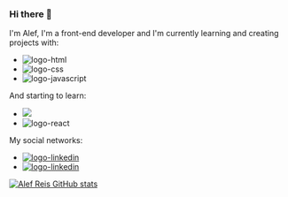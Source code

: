 ### Hi there 👋

I'm Alef, I'm a front-end developer and I'm currently learning and creating projects with:
- <img src="https://img.shields.io/badge/HTML5-E34F26?style=for-the-badge&logo=html5&logoColor=white" alt="logo-html"/>
- <img src="https://img.shields.io/badge/CSS3-1572B6?style=for-the-badge&logo=css3&logoColor=white" alt="logo-css"/>
- <img src="https://img.shields.io/badge/JavaScript-323330?style=for-the-badge&logo=javascript&logoColor=F7DF1E" alt="logo-javascript"/> 
And starting to learn:
- <img src="https://img.shields.io/badge/Node.js-43853D?style=for-the-badge&logo=node.js&logoColor=white"/>
- <img src="https://img.shields.io/badge/React-20232A?style=for-the-badge&logo=react&logoColor=61DAFB" alt="logo-react"/>
My social networks:
- <a href="https://www.linkedin.com/in/alef-reis-98b4b91a2/"><img src="https://img.shields.io/badge/LinkedIn-0077B5?style=for-the-badge&logo=linkedin&logoColor=white" alt="logo-linkedin"/></a>
- <a href="https://www.instagram.com/alef.reis/"><img src="https://img.shields.io/badge/Instagram-E4405F?style=for-the-badge&logo=instagram&logoColor=white" alt="logo-linkedin"/></a>






[![Alef Reis GitHub stats](https://github-readme-stats.vercel.app/api?username=AlefReis20)](https://github.com/anuraghazra/github-readme-stats)

<!--
**AlefReis20/AlefReis20** is a ✨ _special_ ✨ repository because its `README.md` (this file) appears on your GitHub profile.

Here are some ideas to get you started:

- 🔭 I’m currently working on ...
- 🌱 I’m currently learning ...
- 👯 I’m looking to collaborate on ...
- 🤔 I’m looking for help with ...
- 💬 Ask me about ...
- 📫 How to reach me: ...
- 😄 Pronouns: ...
- ⚡ Fun fact: ...
-->
